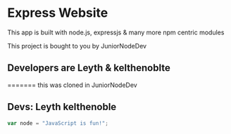# Express Website

This app is built with node.js, expressjs & many more npm centric modules

This project is bought to you by JuniorNodeDev

## Developers are Leyth & kelthenoblte
=======
this was cloned in JuniorNodeDev
## Devs: Leyth kelthenoble

```javascript
var node = "JavaScript is fun!";
```
